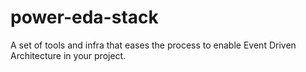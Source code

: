 # power-eda-stack
A set of tools and infra that eases the process to enable Event Driven Architecture in your project. 
